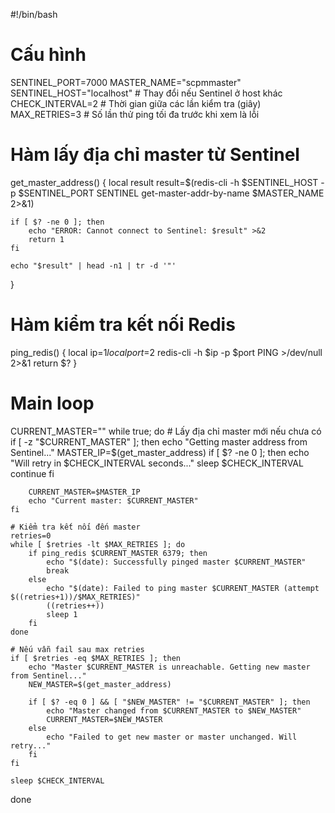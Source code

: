 #!/bin/bash

# Cấu hình
SENTINEL_PORT=7000
MASTER_NAME="scpmmaster"
SENTINEL_HOST="localhost"  # Thay đổi nếu Sentinel ở host khác
CHECK_INTERVAL=2           # Thời gian giữa các lần kiểm tra (giây)
MAX_RETRIES=3              # Số lần thử ping tối đa trước khi xem là lỗi

# Hàm lấy địa chỉ master từ Sentinel
get_master_address() {
    local result
    result=$(redis-cli -h $SENTINEL_HOST -p $SENTINEL_PORT SENTINEL get-master-addr-by-name $MASTER_NAME 2>&1)
    
    if [ $? -ne 0 ]; then
        echo "ERROR: Cannot connect to Sentinel: $result" >&2
        return 1
    fi
    
    echo "$result" | head -n1 | tr -d '"'
}

# Hàm kiểm tra kết nối Redis
ping_redis() {
    local ip=$1
    local port=$2
    redis-cli -h $ip -p $port PING >/dev/null 2>&1
    return $?
}

# Main loop
CURRENT_MASTER=""
while true; do
    # Lấy địa chỉ master mới nếu chưa có
    if [ -z "$CURRENT_MASTER" ]; then
        echo "Getting master address from Sentinel..."
        MASTER_IP=$(get_master_address)
        if [ $? -ne 0 ]; then
            echo "Will retry in $CHECK_INTERVAL seconds..."
            sleep $CHECK_INTERVAL
            continue
        fi
        
        CURRENT_MASTER=$MASTER_IP
        echo "Current master: $CURRENT_MASTER"
    fi

    # Kiểm tra kết nối đến master
    retries=0
    while [ $retries -lt $MAX_RETRIES ]; do
        if ping_redis $CURRENT_MASTER 6379; then
            echo "$(date): Successfully pinged master $CURRENT_MASTER"
            break
        else
            echo "$(date): Failed to ping master $CURRENT_MASTER (attempt $((retries+1))/$MAX_RETRIES)"
            ((retries++))
            sleep 1
        fi
    done

    # Nếu vẫn fail sau max retries
    if [ $retries -eq $MAX_RETRIES ]; then
        echo "Master $CURRENT_MASTER is unreachable. Getting new master from Sentinel..."
        NEW_MASTER=$(get_master_address)
        
        if [ $? -eq 0 ] && [ "$NEW_MASTER" != "$CURRENT_MASTER" ]; then
            echo "Master changed from $CURRENT_MASTER to $NEW_MASTER"
            CURRENT_MASTER=$NEW_MASTER
        else
            echo "Failed to get new master or master unchanged. Will retry..."
        fi
    fi

    sleep $CHECK_INTERVAL
done
